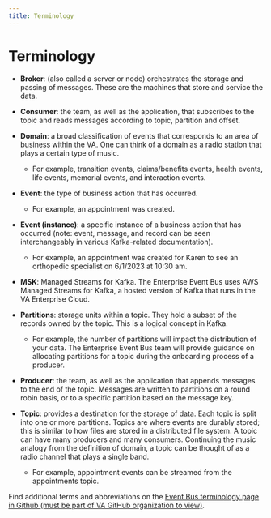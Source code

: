 ```yaml
---
title: Terminology
---
```


# Terminology

* **Broker**: (also called a server or node) orchestrates the storage and passing of messages. These are the machines that store and service the data.

* **Consumer**: the team, as well as the application, that subscribes to the topic and reads messages according to topic, partition and offset.

* **Domain**: a broad classification of events that corresponds to an area of business within the VA. One can think of a domain as a radio station that plays a certain type of music.
    * For example, transition events, claims/benefits events, health events, life events, memorial events, and interaction events.

* **Event**: the type of business action that has occurred.
    * For example, an appointment was created.

* **Event (instance)**: a specific instance of a business action that has occurred  (note: event, message, and record can be seen interchangeably in various Kafka-related documentation).
    * For example, an appointment was created for Karen to see an orthopedic specialist on 6/1/2023 at 10:30 am.

* **MSK**: Managed Streams for Kafka. The Enterprise Event Bus uses AWS Managed Streams for Kafka, a hosted version of Kafka that runs in the VA Enterprise Cloud.

* **Partitions**: storage units within a topic. They hold a subset of the records owned by the topic. This is a logical concept in Kafka.
    * For example, the number of partitions will impact the distribution of your data. The Enterprise Event Bus team will provide guidance on allocating partitions for a topic during the onboarding process of a producer.

* **Producer**: the team, as well as the application that appends messages to the end of the topic. Messages are written to partitions on a round robin basis, or to a specific partition based on the message key.

* **Topic**: provides a destination for the storage of data. Each topic is split into one or more partitions. Topics are where events are durably stored; this is similar to how files are stored in a distributed file system. A topic can have many producers and many consumers. Continuing the music analogy from the definition of domain, a topic can be thought of as a radio channel that plays a single band.
    * For example, appointment events can be streamed from the appointments topic.
 
Find additional terms and abbreviations on the [Event Bus terminology page in Github (must be part of VA GitHub organization to view)](https://github.com/department-of-veterans-affairs/VES/blob/master/research/Event%20Bus/Event%20Bus%20Terminology.md). 
